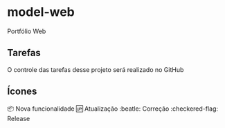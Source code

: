 # model-web
Portfólio Web

## Tarefas
O controle das tarefas desse projeto será realizado no GitHub

## Ícones
:package: Nova funcionalidade
:up: Atualização
:beatle: Correção
:checkered-flag: Release